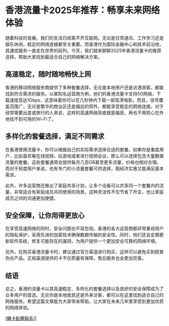 # 香港流量卡2025年推荐：畅享未来网络体验

随着科技的发展，我们的生活已经离不开互联网。无论是日常通讯、工作学习还是娱乐休闲，稳定的网络连接都至关重要。而香港作为国际金融中心和技术前沿地，其通信服务一直走在世界的前列。今天，我们就来聊聊2025年香港流量卡的推荐选择，帮助大家找到最适合自己的网络解决方案。

## 高速稳定，随时随地畅快上网

香港的移动网络服务商提供了多种套餐选择，无论是本地用户还是访港游客，都能找到符合需求的服务。以某知名运营商为例，他们的香港流量卡支持5G网络，下载速度高达1Gbps，这意味着你可以在几秒钟内下载一部高清电影。而且，信号覆盖范围广，无论是繁华的商业区还是偏远的郊外，都能享受稳定的网络连接。对于经常需要出差或旅行的人来说，这样的高速网络简直就是福音，再也不用担心在外地找不到可用的Wi-Fi了。

## 多样化的套餐选择，满足不同需求

在香港使用流量卡，你可以根据自己的实际需求选择合适的套餐。如果你是重度用户，比如喜欢看在线视频、玩游戏或者进行视频会议，那么可以选择包含大量数据流量的套餐。这些套餐通常会提供每月几百GB甚至更多流量，价格也相对合理。而对于轻度用户来说，也有专门的小流量套餐可供选择，既经济实惠又能满足基本需求。

此外，许多运营商还推出了家庭共享计划，让多个设备可以共享同一个套餐内的流量，非常适合有家庭成员共同使用的场景。这种灵活性不仅节省了开支，也让家庭成员之间的沟通更加便捷。

## 安全保障，让你用得更放心

在享受高速网络的同时，安全问题也不容忽视。香港的各大运营商都非常重视用户的隐私保护，采用先进的加密技术确保数据传输的安全性。同时，他们还会定期更新软件系统，修复可能存在的漏洞，为用户提供一个更加安全可靠的网络环境。

另外，在购买香港流量卡时，建议通过官方渠道进行购买，这样可以避免买到假冒伪劣产品。正规渠道提供的卡不仅质量有保障，售后服务也会更加完善。

## 结语

总之，香港的流量卡以其高速稳定、多样化的套餐选择以及良好的安全保障成为了众多用户的首选。无论你是本地居民还是外来访客，都可以在这里找到适合自己的网络服务。希望这篇文章能为大家带来帮助，让大家在未来几年里享受到更加优质的网络体验。

[[購卡點擊聯系](https://t.me/s/esim1088)]]